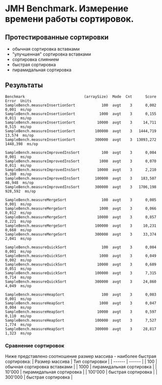 # JMH Benchmark. Измерение времени работы сортировок.

## Протестированные сортировки
- обычная сортировка вставками
- "улучшенная" сортировка вставками
- сортировка слиянием
- быстрая сортировка
- пирамидальная сортировка

## Результаты

``` 
Benchmark                           (arraySize)  Mode  Cnt      Score      Error  Units
SampleBench.measureInsertionSort            100  avgt    3      0,002     0,001  ms/op
SampleBench.measureInsertionSort           1000  avgt    3      0,155     0,011  ms/op
SampleBench.measureInsertionSort          10000  avgt    3     14,711     0,515  ms/op
SampleBench.measureInsertionSort         100000  avgt    3   1444,719    13,574  ms/op
SampleBench.measureInsertionSort         300000  avgt    3  13093,272  1448,398  ms/op

SampleBench.measureImprovedInsSort          100  avgt    3      0,004     0,001  ms/op
SampleBench.measureImprovedInsSort         1000  avgt    3      0,070     0,011  ms/op
SampleBench.measureImprovedInsSort        10000  avgt    3      2,210     0,380  ms/op
SampleBench.measureImprovedInsSort       100000  avgt    3    183,507    46,948  ms/op
SampleBench.measureImprovedInsSort       300000  avgt    3   1706,198   928,592  ms/op

SampleBench.measureMergeSort                100  avgt    3      0,005     0,001  ms/op
SampleBench.measureMergeSort               1000  avgt    3      0,066     0,012  ms/op
SampleBench.measureMergeSort              10000  avgt    3      0,857     0,221  ms/op
SampleBench.measureMergeSort             100000  avgt    3     10,231     0,668  ms/op
SampleBench.measureMergeSort             300000  avgt    3     33,374     2,041  ms/op

SampleBench.measureQuickSort                100  avgt    3      0,004     0,001  ms/op
SampleBench.measureQuickSort               1000  avgt    3      0,049     0,002  ms/op
SampleBench.measureQuickSort              10000  avgt    3      0,609     0,051  ms/op
SampleBench.measureQuickSort             100000  avgt    3      7,315     0,714  ms/op
SampleBench.measureQuickSort             300000  avgt    3     24,860     4,049  ms/op

SampleBench.measureHeapSort                 100  avgt    3      0,003     0,001  ms/op
SampleBench.measureHeapSort                1000  avgt    3      0,047     0,004  ms/op
SampleBench.measureHeapSort               10000  avgt    3      0,597     0,110  ms/op
SampleBench.measureHeapSort              100000  avgt    3      7,527     1,774  ms/op
SampleBench.measureHeapSort              300000  avgt    3     28,817     1,323  ms/op
```

### Сравнение сортировок

Ниже представлено соотношение размер массива - наиболее быстрая сортировка:
| Размер массива | Тип сортировки |
| ------ | ------ |
| 100 | обычная сортировка вставками |
| 1000 | пирамидальная сортировка |
| 10'000 | пирамидальная сортировка |
| 100'000 | быстрая сортировка |
| 300'000 | быстрая сортировка |



